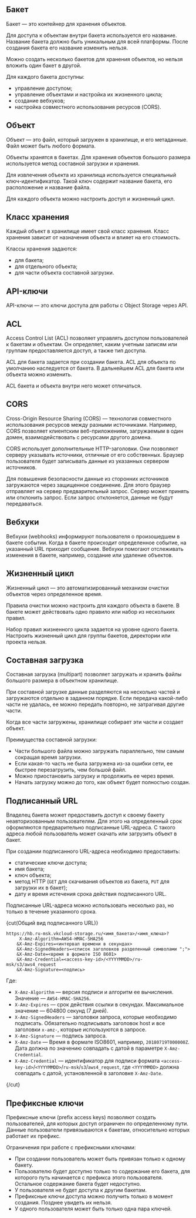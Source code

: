 ## Бакет

Бакет — это контейнер для хранения объектов.

Для доступа к объектам внутри бакета используется его название. Название бакета должно быть уникальным для всей платформы. После создания бакета его название изменить нельзя.

Можно создать несколько бакетов для хранения объектов, но нельзя вложить один бакет в другой.

Для каждого бакета доступны:

- управление доступом;
- управление объектами и настройка их жизненного цикла;
- cоздание вебхуков;
- настройка совместного использования ресурсов (CORS).

## Объект

Объект — это файл, который загружен в хранилище, и его метаданные. Файл может быть любого формата.

Объекты хранятся в бакетах. Для хранения объектов большого размера используется метод составной загрузки и хранения.

Для извлечения объекта из хранилища используется специальный ключ-идентификатор. Такой ключ содержит название бакета, его расположение и название файла.

Для каждого объекта можно настроить доступ и жизненный цикл.

## Класс хранения

Каждый объект в хранилище имеет свой класс хранения. Класс хранения зависит от назначения объекта и влияет на его стоимость.

Классы хранения задаются:

- для бакета;
- для отдельного объекта;
- для части объекта составной загрузки.

## API-ключи

API-ключи — это ключи доступа для работы с Object Storage через API.

## ACL

Access Control List (ACL) позволяет управлять доступом пользователей к бакетам и объектам. Он определяет, каким учетным записям или группам предоставляется доступ, а также тип доступа.

ACL для бакета задается при создании бакета. ACL для объекта по умолчанию наследуется от бакета. В дальнейшем ACL для бакета или объекта можно изменить.

ACL бакета и объекта внутри него может отличаться.

## CORS

Cross-Origin Resource Sharing (CORS) — технология совместного использования ресурсов между разными источниками. Например, CORS позволяет клиентским веб-приложениям, загружаемым в один домен, взаимодействовать с ресурсами другого домена.

CORS использует дополнительные HTTP-заголовки. Они позволяют серверу указывать источники, отличные от его собственных. Браузер пользователя будет записывать данные из указанных сервером источников.

Для повышения безопасности данные из сторонних источников загружаются через защищенное соединение. Для этого браузер отправляет на сервер предварительный запрос. Сервер может принять или отклонить запрос. Если запрос отклоняется, данные не будут передаваться.

## Вебхуки

Вебхуки (webhooks) информируют пользователя о произошедшем в бакете событии. Когда в бакете происходит определенное событие, на указанный URL приходит сообщение. Вебхуки помогают отслеживать изменения в бакете, например, создание или удаление объектов.

## Жизненный цикл

Жизненный цикл — это автоматизированный механизм очистки объектов через определенное время.

Правила очистки можно настроить для каждого объекта в бакете. В бакете может действовать одно правило или набор из нескольких правил.

Набор правил жизненного цикла задается на уровне одного бакета. Настроить жизненный цикл для группы бакетов, директории или проекта нельзя.

## Составная загрузка

Составная загрузка (multipart) позволяет загружать и хранить файлы большого размера в объектном хранилище.

При составной загрузке данные разделяются на несколько частей и загружаются отдельно в заданном порядке. Если передача какой-либо части не удалась, ее можно передать повторно, не затрагивая другие части.

Когда все части загружены, хранилище собирает эти части и создает объект.

Преимущества составной загрузки:

- Части большого файла можно загружать параллельно, тем самым сокращая время загрузки.
- Если какая-то часть не была загружена из-за ошибки сети, ее быстрее перезагрузить, чем большой файл.
- Можно приостановить загрузку и продолжить ее через время.
- Начать загрузку можно до того, как объект будет полностью создан.

## Подписанный URL

Владелец бакета может предоставить доступ к своему бакету неавторизованным пользователям. Для этого на определенный срок оформляются предварительно подписанные URL-адреса. С такого адреса любой пользователь может скачать или загрузить объект в бакет.

При создании подписанного URL-адреса необходимо предоставить:

- статические ключи доступа;
- имя бакета;
- ключ объекта;
- метод HTTP (`GET` для скачивания объектов из бакета, `PUT` для загрузки их в бакет);
- дату и время истечения срока действия подписанного URL.

Подписанные URL-адреса можно использовать несколько раз, но только в течение указанного срока.

{cut(Общий вид подписанного URL)}

```console
https://hb.ru-msk.vkcloud-storage.ru/<имя_бакета>/<имя_ключа>?
     X-Amz-Algorithm=AWS4-HMAC-SHA256
    &X-Amz-Expires=<интервал времени в секундах>
    &X-Amz-SignedHeaders=<список заголовков разделенный символами ";">
    &X-Amz-Date=<время в формате ISO 8601>
    &X-Amz-Credential=<access-key-id>/<YYYYMMDD>/ru-msk/s3/aws4_request
    &X-Amz-Signature=<подпись>
```

Где:

- `X-Amz-Algorithm` — версия подписи и алгоритм ее вычисления. Значение — `AWS4-HMAC-SHA256`.
- `X-Amz-Expires` — срок действия ссылки в секундах. Максимальное значение — 604800 секунд (7 дней).
- `X-Amz-SignedHeaders` — заголовки запроса, которые необходимо подписать. Обязательно подписывать заголовок host и все заголовки `x-amz-`, которые используются в запросе.
- `X-Amz-Signature` — подпись запроса.
- `X-Amz-Date` — Время в формате ISO8601, например, `20180719T000000Z`. Дата должна по значению совпадать с датой в параметре `X-Amz-Credential`.
- `X-Amz-Credential` — идентификатор для подписи формата `<access-key-id>`/`<YYYYMMDD>`/`ru-msk`/`s3`/`aws4_request`, где `<YYYYMMDD>` должна совпадать с датой, установленной в заголовке `X-Amz-Date`.

{/cut}

## Префиксные ключи

Префиксные ключи (prefix access keys) позволяют создать пользователей, для которых доступ ограничен по определенному пути. Данные пользователи привязываются к бакетам, относительно которых работает их префикс.

Ограничения при работе с префиксными ключами:

- При создании пользователь может быть привязан только к одному бакету.
- Пользователю будет доступно только то содержание его бакета, для которого путь начинается с префикса этого пользователя. Остальное содержание бакета будет недоступно.
- У пользователя не будет доступа к другим бакетам.
- Префиксные ключи доступа можно получить только в момент создания. Позднее увидеть их нельзя.
- У одного пользователя может быть только одна пара ключей.
